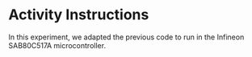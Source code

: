 # Activity Instructions

In this experiment, we adapted the previous code to run in the Infineon SAB80C517A microcontroller. 